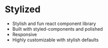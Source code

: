 # Stylized
- Stylish and fun react component library
- Built with styled-components and polished
- Responsive
- Highly customizable with stylish defaults
